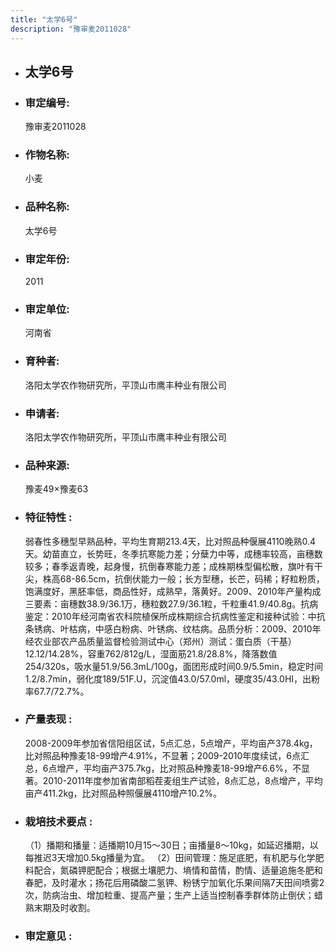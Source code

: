 ```yaml
---
title: "太学6号"
description: "豫审麦2011028"
---
```

* ## 太学6号
* ###  审定编号:  
   豫审麦2011028

*  ### 作物名称:  
   小麦

*   ###  品种名称: 
    太学6号

*   ### 审定年份: 
    2011

*   ### 审定单位:  
    河南省

*   ### 育种者:  
    洛阳太学农作物研究所，平顶山市鹰丰种业有限公司

*   ### 申请者:  
    洛阳太学农作物研究所，平顶山市鹰丰种业有限公司

*   ### 品种来源:  
    豫麦49×豫麦63


*   ### 特征特性 : 
    弱春性多穗型早熟品种，平均生育期213.4天，比对照品种偃展4110晚熟0.4天。幼苗直立，长势旺，冬季抗寒能力差；分蘖力中等，成穗率较高，亩穗数较多；春季返青晚，起身慢，抗倒春寒能力差；成株期株型偏松散，旗叶有干尖，株高68-86.5cm，抗倒伏能力一般；长方型穗，长芒，码稀；籽粒粉质，饱满度好，黑胚率低，商品性好，成熟早，落黄好。2009、2010年产量构成三要素：亩穗数38.9/36.1万，穗粒数27.9/36.1粒，千粒重41.9/40.8g。抗病鉴定：2010年经河南省农科院植保所成株期综合抗病性鉴定和接种试验：中抗条锈病、叶枯病，中感白粉病、叶锈病、纹枯病。品质分析：2009、2010年经农业部农产品质量监督检验测试中心（郑州）测试：蛋白质（干基）12.12/14.28%，容重762/812g/L，湿面筋21.8/28.8%，降落数值254/320s，吸水量51.9/56.3mL/100g，面团形成时间0.9/5.5min，稳定时间1.2/8.7min，弱化度189/51F.U，沉淀值43.0/57.0ml，硬度35/43.0HI，出粉率67.7/72.7%。


*   ### 产量表现 : 
    2008-2009年参加省信阳组区试，5点汇总，5点增产，平均亩产378.4kg，比对照品种豫麦18-99增产4.91%，不显著；2009-2010年度续试，6点汇总，6点增产，平均亩产375.7kg，比对照品种豫麦18-99增产6.6%，不显著。2010-2011年度参加省南部稻茬麦组生产试验，8点汇总，8点增产，平均亩产411.2kg，比对照品种照偃展4110增产10.2%。


*   ### 栽培技术要点 : 
    （1）播期和播量：适播期10月15～30日；亩播量8～10kg，如延迟播期，以每推迟3天增加0.5kg播量为宜。 （2）田间管理：施足底肥，有机肥与化学肥料配合，氮磷钾肥配合；根据土壤肥力、墒情和苗情，酌情、适量追施冬肥和春肥，及时灌水；扬花后用磷酸二氢钾、粉锈宁加氧化乐果间隔7天田间喷雾2次，防病治虫、增加粒重、提高产量；生产上适当控制春季群体防止倒伏；蜡熟末期及时收割。


*   ### 审定意见 : 
    
